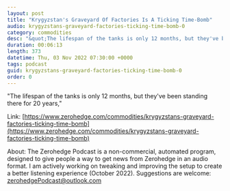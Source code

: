 ```yaml
---
layout: post
title: "Krygyzstan's Graveyard Of Factories Is A Ticking Time-Bomb"
audio: krygyzstans-graveyard-factories-ticking-time-bomb-0
category: commodities
desc: "&quot;The lifespan of the tanks is only 12 months, but they've been standing there for 20 years,&quot;"
duration: 00:06:13
length: 373
datetime: Thu, 03 Nov 2022 07:30:00 +0000
tags: podcast
guid: krygyzstans-graveyard-factories-ticking-time-bomb-0
order: 0
---
```

&quot;The lifespan of the tanks is only 12 months, but they've been standing there for 20 years,&quot;

Link: [https://www.zerohedge.com/commodities/krygyzstans-graveyard-factories-ticking-time-bomb](https://www.zerohedge.com/commodities/krygyzstans-graveyard-factories-ticking-time-bomb)

About: The Zerohedge Podcast is a non-commercial, automated program, designed to give people a way to get news from Zerohedge in an audio format.  I am actively working on tweaking and improving the setup to create a better listening experience (October 2022).  Suggestions are welcome: [zerohedgePodcast@outlook.com](mailto:zerohedgePodcast@outlook.com)